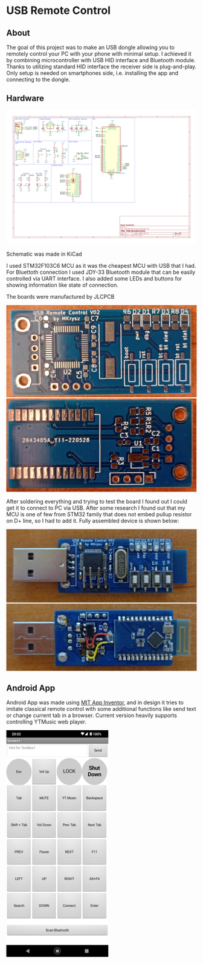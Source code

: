 # USB Remote Control

## About

The goal of this project was to make an USB dongle allowing you to remotely control your PC with your phone with minimal setup. I achieved it by combining microcontroller with USB HID interface and Bluetooth module. Thanks to utilizing standard HID interface the receiver side is plug-and-play. Only setup is needed on smartphones side, i.e. installing the app and connecting to the dongle.

## Hardware

![Schematic](USB_RemoteControl_readme/schematic.svg)

Schematic was made in KiCad

I used STM32F103C6 MCU as it was the cheapest MCU with USB that I had. For Bluettoth connection I used JDY-33 Bluetooth module that can be easily controlled via UART interface. I also added some LEDs and buttons for showing information like state of connection.

The boards were manufactured by JLCPCB

![BoardFront](USB_RemoteControl_readme/BoardFront.jpg)
![BoardBack](USB_RemoteControl_readme/BoardBack.jpg)

After soldering everything and trying to test the board I found out I could get it to connect to PC via USB. After some research I found out that my MCU is one of few from STM32 family that does not embed pullup resistor on D+ line, so I had to add it. Fully assembled device is shown below:

![BoardFront](USB_RemoteControl_readme/AssembledBoardFront.jpg)
![BoardBack](USB_RemoteControl_readme/AssembledBoardBack.jpg)

<!-- ## Embedded Software

Embedded software was made using [STM32CubeMX](https://www.st.com/en/development-tools/stm32cubemx.html) and VSCode using [stm32-for-vscode](https://github.com/bmd-studio/stm32-for-vscode) extension.

F
**Think about what to write here (maybe smth about USB descriptor?)** -->

## Android App

Android App was made using [MIT App Inventor](https://appinventor.mit.edu/), and in design it tries to imitate classical remote control with some additional functions like send text or change current tab in a browser. Current version heavily supports controlling YTMusic web player.

![App Screenshot](USB_RemoteControl_readme/AppScreenshot.png)

